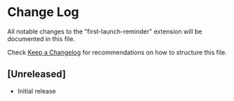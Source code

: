 # Change Log

All notable changes to the "first-launch-reminder" extension will be documented in this file.

Check [Keep a Changelog](http://keepachangelog.com/) for recommendations on how to structure this file.

## [Unreleased]

- Initial release
